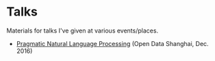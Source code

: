 Talks
=====

Materials for talks I've given at various events/places.

- [Pragmatic Natural Language Processing](https://github.com/fortiema/talks/tree/master/opendata2016sh) (Open Data Shanghai, Dec. 2016)
